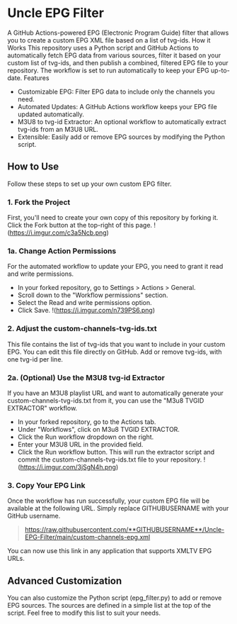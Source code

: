 # Uncle EPG Filter
A GitHub Actions-powered EPG (Electronic Program Guide) filter that allows you to create a custom EPG XML file based on a list of tvg-ids.
How it Works
This repository uses a Python script and GitHub Actions to automatically fetch EPG data from various sources, filter it based on your custom list of tvg-ids, and then publish a combined, filtered EPG file to your repository. The workflow is set to run automatically to keep your EPG up-to-date.
Features
 * Customizable EPG: Filter EPG data to include only the channels you need.
 * Automated Updates: A GitHub Actions workflow keeps your EPG file updated automatically.
 * M3U8 to tvg-id Extractor: An optional workflow to automatically extract tvg-ids from an M3U8 URL.
 * Extensible: Easily add or remove EPG sources by modifying the Python script.

## How to Use
Follow these steps to set up your own custom EPG filter.
### 1. Fork the Project
First, you'll need to create your own copy of this repository by forking it. Click the Fork button at the top-right of this page.
!(https://i.imgur.com/c3a5Ncb.png)
### 1a. Change Action Permissions
For the automated workflow to update your EPG, you need to grant it read and write permissions.
 * In your forked repository, go to Settings > Actions > General.
 * Scroll down to the "Workflow permissions" section.
 * Select the Read and write permissions option.
 * Click Save.
!(https://i.imgur.com/n739PS6.png)
### 2. Adjust the custom-channels-tvg-ids.txt
This file contains the list of tvg-ids that you want to include in your custom EPG. You can edit this file directly on GitHub. Add or remove tvg-ids, with one tvg-id per line.
### 2a. (Optional) Use the M3U8 tvg-id Extractor
If you have an M3U8 playlist URL and want to automatically generate your custom-channels-tvg-ids.txt from it, you can use the "M3u8 TVGID EXTRACTOR" workflow.
 * In your forked repository, go to the Actions tab.
 * Under "Workflows", click on M3u8 TVGID EXTRACTOR.
 * Click the Run workflow dropdown on the right.
 * Enter your M3U8 URL in the provided field.
 * Click the Run workflow button.
This will run the extractor script and commit the custom-channels-tvg-ids.txt file to your repository.
!(https://i.imgur.com/3jSgN4h.png)

### 3. Copy Your EPG Link
Once the workflow has run successfully, your custom EPG file will be available at the following URL. Simply replace GITHUBUSERNAME with your GitHub username.
> https://raw.githubusercontent.com/**GITHUBUSERNAME**/Uncle-EPG-Filter/main/custom-channels-epg.xml

You can now use this link in any application that supports XMLTV EPG URLs.

## Advanced Customization
You can also customize the Python script (epg_filter.py) to add or remove EPG sources. The sources are defined in a simple list at the top of the script. Feel free to modify this list to suit your needs.

